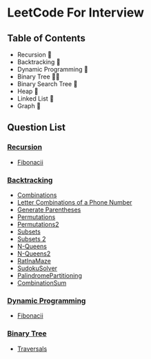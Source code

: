 
# LeetCode For Interview

## Table of Contents

+ Recursion 🙌
+ Backtracking 🧨 
+ Dynamic Programming 🎡
+ Binary Tree 🐱‍🏍
+ Binary Search Tree 🙌
+ Heap 🧨 
+ Linked List 🎡
+ Graph 🙌


  
## Question List

### [Recursion](Recursion)

- [Fibonacii](Recursion/fibonacci.cpp)

### [Backtracking](Backtracking)

- [Combinations](Backtracking/Combinations.cpp)
- [Letter Combinations of a Phone Number](Backtracking/LetterCombinationsofaPhoneNumber.cpp)
- [Generate Parentheses](Backtracking/GenerateParentheses.cpp)
- [Permutations](Backtracking/Permutations.cpp)
- [Permutations2](Backtracking/Permutations2.cpp)
- [Subsets](Backtracking/Subsets.cpp)
- [Subsets 2](Backtracking/Subsets2.cpp)
- [N-Queens](Backtracking/N-Queens.cpp)
- [N-Queens2](Backtracking/N-Queens2.cpp)
- [RatInaMaze](Backtracking/RatInaMaze.cpp)
- [SudokuSolver](Backtracking/SudokuSolver.cpp)
- [PalindromePartitioning](Backtracking/PalindromePartitioning.cpp)
- [CombinationSum](Backtracking/CombinationSum.cpp)

### [Dynamic Programming](DynamicProgramming)

- [Fibonacii](DynamicProgramming/fibonacci.cpp)


### [Binary Tree](BinaryTree)

- [Traversals](BinaryTree/Traversals.cpp)

